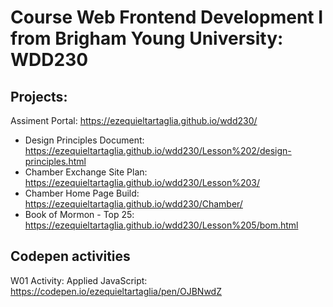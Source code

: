# Course Web Frontend Development I from Brigham Young University: WDD230

## Projects:

Assiment Portal: https://ezequieltartaglia.github.io/wdd230/

- Design Principles Document:  https://ezequieltartaglia.github.io/wdd230/Lesson%202/design-principles.html
- Chamber Exchange Site Plan: https://ezequieltartaglia.github.io/wdd230/Lesson%203/
- Chamber Home Page Build: https://ezequieltartaglia.github.io/wdd230/Chamber/
- Book of Mormon - Top 25: https://ezequieltartaglia.github.io/wdd230/Lesson%205/bom.html

## Codepen activities

W01 Activity: Applied JavaScript: https://codepen.io/ezequieltartaglia/pen/OJBNwdZ


